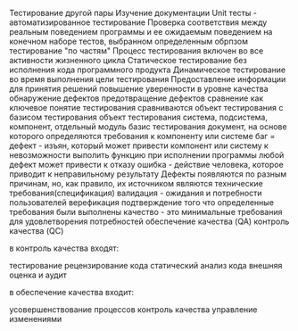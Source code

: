 Тестирование другой пары
Изучение документации
Unit тесты - автоматизированное тестирование
Проверка соответствия между реальным поведением программы и ее ожидаемым поведением на конечном наборе тестов, выбранном определенным обрпзом
тестирование "по частям"
Процесс тестирования включен во все активности жизненного цикла
Статическое тестирование без исполнения кода программного продукта
Динамическое тестирование во время выполнения
цели тестирования
Предоставление информации для принятия решений
повышение уверенности в уровне качества
обнаружение дефектов
предотвращение дефектов
сравнение как ключевое понятие тестирования
сравниваются объект тестирования с базисом тестирования
объект тестирования система, подсистема, компонент, отдельный модуль
базис тестирования документ, на основе которого определяются требования к компоненту или системе
баг = дефект - изъян, который может привести компонент или систему к невозможности выполить функцию
при исполнении программы любой дефект может привести к отказу
ошибка - действие человека, которое приводит к неправильному результату
Дефекты появляются по разным причинам, но, как правило, их источником являются технические требования(спецификация)
валидация - ожидания и потребности пользователей
верефикация подтверждение того что определенные требования были выполнены
качество - это минимальные требования для удовлетворения потребностей
обеспечение качества (QA)
контроль качества (QC)


в контроль качества входят:

тестирование
рецензирование кода
статический анализ кода
внешняя оценка и аудит


в обеспечение качества входит:

усовершенствование процессов
контроль качества
управление изменениями
